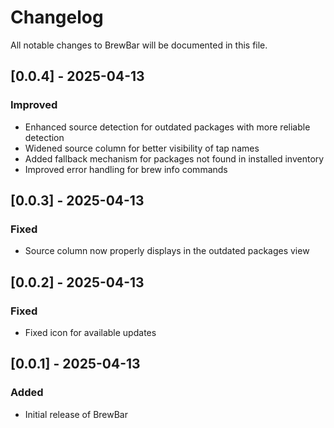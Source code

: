 # Changelog

All notable changes to BrewBar will be documented in this file.

## [0.0.4] - 2025-04-13

### Improved
- Enhanced source detection for outdated packages with more reliable detection
- Widened source column for better visibility of tap names
- Added fallback mechanism for packages not found in installed inventory
- Improved error handling for brew info commands

## [0.0.3] - 2025-04-13

### Fixed
- Source column now properly displays in the outdated packages view

## [0.0.2] - 2025-04-13

### Fixed
- Fixed icon for available updates

## [0.0.1] - 2025-04-13

### Added
- Initial release of BrewBar
